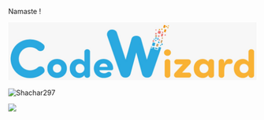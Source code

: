 Namaste !

<img src="./cw.png">

![Shachar297](https://bit.ly/3gj8mnc)

[<img src="https://raw.githubusercontent.com/[Shachar]/[Shachar]/main/profile-views.svg" height="50"/>](https://github.com/[Shachar])